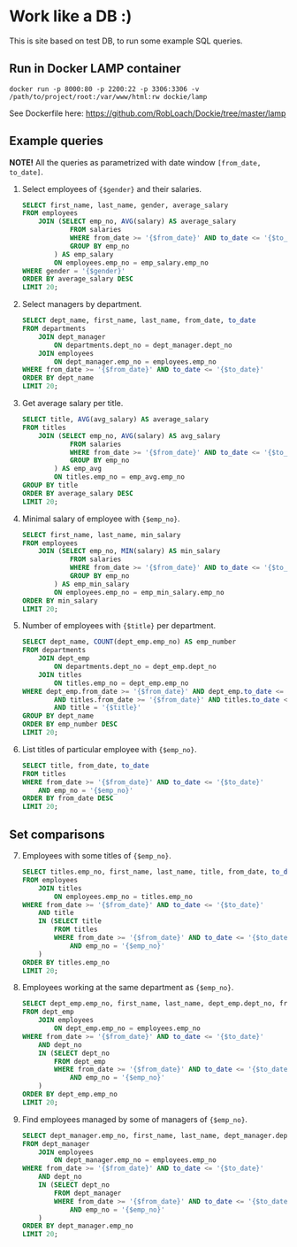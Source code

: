 # Work like a DB :)
This is site based on test DB, to run some example SQL queries.

## Run in Docker LAMP container
```
docker run -p 8000:80 -p 2200:22 -p 3306:3306 -v /path/to/project/root:/var/www/html:rw dockie/lamp
```

See Dockerfile here: https://github.com/RobLoach/Dockie/tree/master/lamp

## Example queries

**NOTE!** All the queries as parametrized with date window `[from_date, to_date]`.

1. Select employees of `{$gender}` and their salaries.

	```sql
	SELECT first_name, last_name, gender, average_salary
	FROM employees
		JOIN (SELECT emp_no, AVG(salary) AS average_salary
				FROM salaries
				WHERE from_date >= '{$from_date}' AND to_date <= '{$to_date}'
				GROUP BY emp_no
			) AS emp_salary
			ON employees.emp_no = emp_salary.emp_no
	WHERE gender = '{$gender}'
	ORDER BY average_salary DESC
	LIMIT 20;
	```

2. Select managers by department.

	```sql
	SELECT dept_name, first_name, last_name, from_date, to_date
	FROM departments
		JOIN dept_manager
			ON departments.dept_no = dept_manager.dept_no
		JOIN employees
			ON dept_manager.emp_no = employees.emp_no
	WHERE from_date >= '{$from_date}' AND to_date <= '{$to_date}'
	ORDER BY dept_name
	LIMIT 20;
	```

3. Get average salary per title.

	```sql
	SELECT title, AVG(avg_salary) AS average_salary
	FROM titles
		JOIN (SELECT emp_no, AVG(salary) AS avg_salary
				FROM salaries
				WHERE from_date >= '{$from_date}' AND to_date <= '{$to_date}'
				GROUP BY emp_no
			) AS emp_avg
			ON titles.emp_no = emp_avg.emp_no
	GROUP BY title
	ORDER BY average_salary DESC
	LIMIT 20;
	```

4. Minimal salary of employee with `{$emp_no}`.

	```sql
	SELECT first_name, last_name, min_salary
	FROM employees
		JOIN (SELECT emp_no, MIN(salary) AS min_salary
				FROM salaries
				WHERE from_date >= '{$from_date}' AND to_date <= '{$to_date}'
				GROUP BY emp_no
			) AS emp_min_salary
			ON employees.emp_no = emp_min_salary.emp_no
	ORDER BY min_salary
	LIMIT 20;
	```

5. Number of employees with `{$title}` per department.

	```sql
	SELECT dept_name, COUNT(dept_emp.emp_no) AS emp_number
	FROM departments
		JOIN dept_emp
			ON departments.dept_no = dept_emp.dept_no
		JOIN titles
			ON titles.emp_no = dept_emp.emp_no
	WHERE dept_emp.from_date >= '{$from_date}' AND dept_emp.to_date <= '{$to_date}'
			AND titles.from_date >= '{$from_date}' AND titles.to_date <= '{$to_date}'
			AND title = '{$title}'
	GROUP BY dept_name
	ORDER BY emp_number DESC
	LIMIT 20;
	```
6. List titles of particular employee with `{$emp_no}`.

	```sql
	SELECT title, from_date, to_date
	FROM titles
	WHERE from_date >= '{$from_date}' AND to_date <= '{$to_date}'
		AND emp_no = '{$emp_no}'
	ORDER BY from_date DESC
	LIMIT 20;
	```

## Set comparisons

7. Employees with some titles of `{$emp_no}`.

	```sql
	SELECT titles.emp_no, first_name, last_name, title, from_date, to_date
	FROM employees
		JOIN titles
			ON employees.emp_no = titles.emp_no
	WHERE from_date >= '{$from_date}' AND to_date <= '{$to_date}'
		AND title
		IN (SELECT title
			FROM titles
			WHERE from_date >= '{$from_date}' AND to_date <= '{$to_date}'
				AND emp_no = '{$emp_no}'
		)
	ORDER BY titles.emp_no
	LIMIT 20;
	```

8. Employees working at the same department as `{$emp_no}`.

	```sql
	SELECT dept_emp.emp_no, first_name, last_name, dept_emp.dept_no, from_date, to_date
	FROM dept_emp
		JOIN employees
			ON dept_emp.emp_no = employees.emp_no
	WHERE from_date >= '{$from_date}' AND to_date <= '{$to_date}'
		AND dept_no 
		IN (SELECT dept_no
			FROM dept_emp
			WHERE from_date >= '{$from_date}' AND to_date <= '{$to_date}'
				AND emp_no = '{$emp_no}'
		)
	ORDER BY dept_emp.emp_no
	LIMIT 20;
	```

9. Find employees managed by some of managers of `{$emp_no}`.

	```sql
	SELECT dept_manager.emp_no, first_name, last_name, dept_manager.dept_no, from_date, to_date
	FROM dept_manager
		JOIN employees
			ON dept_manager.emp_no = employees.emp_no
	WHERE from_date >= '{$from_date}' AND to_date <= '{$to_date}'
		AND dept_no 
		IN (SELECT dept_no
			FROM dept_manager
			WHERE from_date >= '{$from_date}' AND to_date <= '{$to_date}'
				AND emp_no = '{$emp_no}'
		)
	ORDER BY dept_manager.emp_no
	LIMIT 20;
	```
